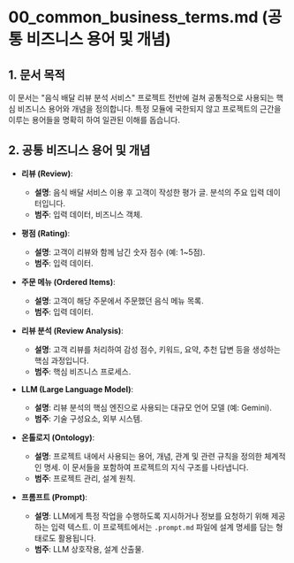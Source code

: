 # 00_common_business_terms.md (공통 비즈니스 용어 및 개념)

## 1. 문서 목적
이 문서는 "음식 배달 리뷰 분석 서비스" 프로젝트 전반에 걸쳐 공통적으로 사용되는 핵심 비즈니스 용어와 개념을 정의합니다. 특정 모듈에 국한되지 않고 프로젝트의 근간을 이루는 용어들을 명확히 하여 일관된 이해를 돕습니다.

## 2. 공통 비즈니스 용어 및 개념

- **리뷰 (Review)**:
    - **설명**: 음식 배달 서비스 이용 후 고객이 작성한 평가 글. 분석의 주요 입력 데이터입니다.
    - **범주**: 입력 데이터, 비즈니스 객체.

- **평점 (Rating)**:
    - **설명**: 고객이 리뷰와 함께 남긴 숫자 점수 (예: 1~5점).
    - **범주**: 입력 데이터.

- **주문 메뉴 (Ordered Items)**:
    - **설명**: 고객이 해당 주문에서 주문했던 음식 메뉴 목록.
    - **범주**: 입력 데이터.

- **리뷰 분석 (Review Analysis)**:
    - **설명**: 고객 리뷰를 처리하여 감성 점수, 키워드, 요약, 추천 답변 등을 생성하는 핵심 과정입니다.
    - **범주**: 핵심 비즈니스 프로세스.

- **LLM (Large Language Model)**:
    - **설명**: 리뷰 분석의 핵심 엔진으로 사용되는 대규모 언어 모델 (예: Gemini).
    - **범주**: 기술 구성요소, 외부 시스템.

- **온톨로지 (Ontology)**:
    - **설명**: 프로젝트 내에서 사용되는 용어, 개념, 관계 및 관련 규칙을 정의한 체계적인 명세. 이 문서들을 포함하여 프로젝트의 지식 구조를 나타냅니다.
    - **범주**: 프로젝트 관리, 설계 원칙.

- **프롬프트 (Prompt)**:
    - **설명**: LLM에게 특정 작업을 수행하도록 지시하거나 정보를 요청하기 위해 제공하는 입력 텍스트. 이 프로젝트에서는 `.prompt.md` 파일에 설계 명세를 담는 형태로도 활용됩니다.
    - **범주**: LLM 상호작용, 설계 산출물. 